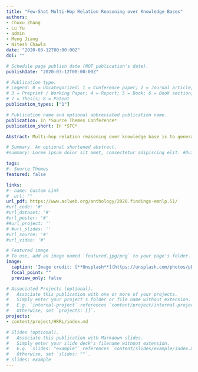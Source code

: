 ```yaml
---
title: "Few-Shot Multi-Hop Relation Reasoning over Knowledge Bases"
authors:
- Chuxu Zhang
- Lu Yu
- admin
- Meng Jiang
- Nitesh Chawla
date: "2020-03-12T00:00:00Z"
doi: ""

# Schedule page publish date (NOT publication's date).
publishDate: "2020-03-12T00:00:00Z"

# Publication type.
# Legend: 0 = Uncategorized; 1 = Conference paper; 2 = Journal article;
# 3 = Preprint / Working Paper; 4 = Report; 5 = Book; 6 = Book section;
# 7 = Thesis; 8 = Patent
publication_types: ["1"]

# Publication name and optional abbreviated publication name.
publication: In *Source Themes Conference*
publication_short: In *STC*

Abstract: Multi-hop relation reasoning over knowledge base is to generate effective and interpretable relation prediction through reasoning paths. The current methods usually require sufficient training data (fact triples) for each query relation, impairing their performances over few-shot relations (with limited triples) which are common in knowledge base. To this end, we propose FIRE, a novel few-shot multi-hop relation learning model. FIRE applies reinforcement learning to model the sequential steps of multi-hop reasoning, besides performs heterogeneous structure encoding and knowledge-aware search space pruning. The meta-learning technique is employed to optimize model parameters that could quickly adapt to few-shot relations. Empirical study on two datasets demonstrate that FIRE outperforms state-of-the-art methods.

# Summary. An optional shortened abstract.
#summary: Lorem ipsum dolor sit amet, consectetur adipiscing elit. #Duis posuere tellus ac convallis placerat. Proin tincidunt magna #sed ex sollicitudin condimentum.

tags:
#- Source Themes
featured: false

links:
#- name: Custom Link
#  url: ""
url_pdf: https://www.aclweb.org/anthology/2020.findings-emnlp.51/
#url_code: '#'
#url_dataset: '#'
#url_poster: '#'
##url_project: ''
# #url_slides: ''
#url_source: '#'
#url_video: '#'

# Featured image
# To use, add an image named `featured.jpg/png` to your page's folder. 
image:
  caption: 'Image credit: [**Unsplash**](https://unsplash.com/photos/pLCdAaMFLTE)'
  focal_point: ""
  preview_only: false

# Associated Projects (optional).
#   Associate this publication with one or more of your projects.
#   Simply enter your project's folder or file name without extension.
#   E.g. `internal-project` references `content/project/internal-project/index.md`.
#   Otherwise, set `projects: []`.
projects:
- content/project/HRRL/index.md

# Slides (optional).
#   Associate this publication with Markdown slides.
#   Simply enter your slide deck's filename without extension.
#   E.g. `slides: "example"` references `content/slides/example/index.md`.
#   Otherwise, set `slides: ""`.
# slides: example
---
```





